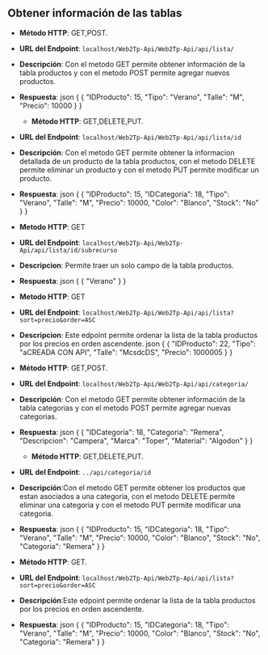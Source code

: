 ## Obtener información de las tablas
- **Método HTTP**: GET,POST.
- **URL del Endpoint**: `localhost/Web2Tp-Api/Web2Tp-Api/api/lista/`
- **Descripción**: Con el metodo GET permite obtener información de la tabla productos y con el metodo POST permite agregar nuevos productos.
- **Respuesta**:
  json
  {
     {
        "IDProducto": 15,
        "Tipo": "Verano",
        "Talle": "M",
        "Precio": 10000
    }
  }

  - **Método HTTP**: GET,DELETE,PUT.
- **URL del Endpoint**: `localhost/Web2Tp-Api/Web2Tp-Api/api/lista/id`
- **Descripción**: Con el metodo GET permite obtener la informacion detallada de un producto de la tabla productos, con el metodo DELETE permite eliminar un producto y con el metodo PUT permite modificar un producto.
- **Respuesta**:
  json
  {
    {
        "IDProducto": 15,
        "IDCategoria": 18,
        "Tipo": "Verano",
        "Talle": "M",
        "Precio": 10000,
        "Color": "Blanco",
        "Stock": "No"
    }
  }
- **Metodo HTTP**: GET
- **URL del Endpoint**: `localhost/Web2Tp-Api/Web2Tp-Api/api/lista/id/subrecurso`
- **Descripcion**: Permite traer un solo campo de la tabla productos.
- **Respuesta**:
json 
{
    {
      "Verano"
    }
}

- **Metodo HTTP**: GET
- **URL del Endpoint**: `localhost/Web2Tp-Api/Web2Tp-Api/api/lista?sort=precio&order=ASC`
- **Descripcion**: Este edpoint permite ordenar la lista de la tabla productos por los precios en orden ascendente.
json 
  {
      {
        "IDProducto": 22,
        "Tipo": "aCREADA CON API",
        "Talle": "McsdcDS",
        "Precio": 1000005
      }
  }


- **Método HTTP**: GET,POST.
- **URL del Endpoint**: `localhost/Web2Tp-Api/Web2Tp-Api/api/categoria/`
- **Descripción**: Con el metodo GET permite obtener información de la tabla categorias y con el metodo POST permite agregar nuevas categorias.
- **Respuesta**:
  json
  {
     {
        "IDCategoria": 18,
        "Categoria": "Remera",
        "Descripcion": "Campera",
        "Marca": "Toper",
        "Material": "Algodon"
    }
  }

  - **Método HTTP**: GET,DELETE,PUT.
- **URL del Endpoint**: `../api/categoria/id`
- **Descripción**:Con el metodo GET permite obtener los productos que estan asociados a una categoria, con el metodo DELETE permite eliminar una categoria y con el metodo PUT permite modificar una categoria.
- **Respuesta**:
  json
  {
     {
        "IDProducto": 15,
        "IDCategoria": 18,
        "Tipo": "Verano",
        "Talle": "M",
        "Precio": 10000,
        "Color": "Blanco",
        "Stock": "No",
        "Categoria": "Remera"
    }
  }

- **Método HTTP**: GET.
- **URL del Endpoint**: `localhost/Web2Tp-Api/Web2Tp-Api/api/lista?sort=precio&order=ASC`
- **Descripción**:Este edpoint permite ordenar la lista de la tabla productos por los precios en orden ascendente.
- **Respuesta**:
  json
  {
     {
        "IDProducto": 15,
        "IDCategoria": 18,
        "Tipo": "Verano",
        "Talle": "M",
        "Precio": 10000,
        "Color": "Blanco",
        "Stock": "No",
        "Categoria": "Remera"
    }
  }




